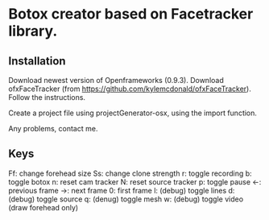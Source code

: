 # Botox creator based on Facetracker library.


## Installation

Download newest version of Openframeworks (0.9.3).
Download ofxFaceTracker (from https://github.com/kylemcdonald/ofxFaceTracker). Follow the instructions.

Create a project file using projectGenerator-osx, using the import function.

Any problems, contact me.

## Keys

Ff:	change forehead size
Ss:	change clone strength
r:	toggle recording
b:	toggle botox
n:	reset cam tracker
N:	reset source tracker
p:	toggle pause
←:	previous frame
→:	next frame
0:	first frame
l:	(debug) toggle lines
d:	(debug) toggle source
q:	(denug) toggle mesh
w:	(debug) toggle video (draw forehead only)
